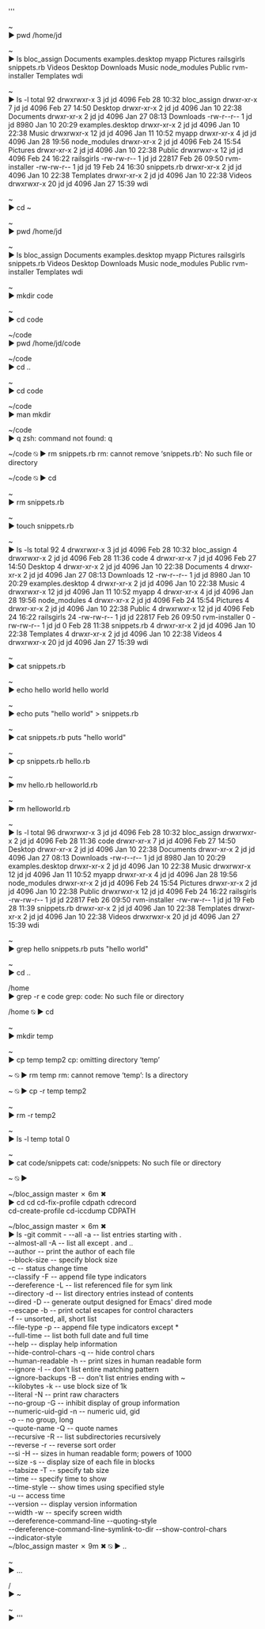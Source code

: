'''

~                                                                                                     
▶ pwd
/home/jd

~                                                                                                     
▶ ls
bloc_assign  Documents  examples.desktop  myapp         Pictures  railsgirls     snippets.rb  Videos
Desktop      Downloads  Music             node_modules  Public    rvm-installer  Templates    wdi

~                                                                                                     
▶ ls -l
total 92
drwxrwxr-x  3 jd jd  4096 Feb 28 10:32 bloc_assign
drwxr-xr-x  7 jd jd  4096 Feb 27 14:50 Desktop
drwxr-xr-x  2 jd jd  4096 Jan 10 22:38 Documents
drwxr-xr-x  2 jd jd  4096 Jan 27 08:13 Downloads
-rw-r--r--  1 jd jd  8980 Jan 10 20:29 examples.desktop
drwxr-xr-x  2 jd jd  4096 Jan 10 22:38 Music
drwxrwxr-x 12 jd jd  4096 Jan 11 10:52 myapp
drwxr-xr-x  4 jd jd  4096 Jan 28 19:56 node_modules
drwxr-xr-x  2 jd jd  4096 Feb 24 15:54 Pictures
drwxr-xr-x  2 jd jd  4096 Jan 10 22:38 Public
drwxrwxr-x 12 jd jd  4096 Feb 24 16:22 railsgirls
-rw-rw-r--  1 jd jd 22817 Feb 26 09:50 rvm-installer
-rw-rw-r--  1 jd jd    19 Feb 24 16:30 snippets.rb
drwxr-xr-x  2 jd jd  4096 Jan 10 22:38 Templates
drwxr-xr-x  2 jd jd  4096 Jan 10 22:38 Videos
drwxrwxr-x 20 jd jd  4096 Jan 27 15:39 wdi

~                                                                                                     
▶ cd ~

~                                                                                                     
▶ pwd
/home/jd

~                                                                                                     
▶ ls
bloc_assign  Documents  examples.desktop  myapp         Pictures  railsgirls     snippets.rb  Videos
Desktop      Downloads  Music             node_modules  Public    rvm-installer  Templates    wdi

~                                                                                                     
▶ mkdir code

~                                                                                                     
▶ cd code

~/code                                                                                                
▶ pwd
/home/jd/code

~/code                                                                                                
▶ cd ..

~                                                                                                     
▶ cd code

~/code                                                                                                
▶ man mkdir

~/code                                                                                                
▶ q
zsh: command not found: q

~/code                                                                                               ⍉
▶ rm snippets.rb
rm: cannot remove ‘snippets.rb’: No such file or directory

~/code                                                                                               ⍉
▶ cd   

~                                                                                                     
▶ rm snippets.rb 

~                                                                                                     
▶ touch snippets.rb

~                                                                                                     
▶ ls -ls
total 92
 4 drwxrwxr-x  3 jd jd  4096 Feb 28 10:32 bloc_assign
 4 drwxrwxr-x  2 jd jd  4096 Feb 28 11:36 code
 4 drwxr-xr-x  7 jd jd  4096 Feb 27 14:50 Desktop
 4 drwxr-xr-x  2 jd jd  4096 Jan 10 22:38 Documents
 4 drwxr-xr-x  2 jd jd  4096 Jan 27 08:13 Downloads
12 -rw-r--r--  1 jd jd  8980 Jan 10 20:29 examples.desktop
 4 drwxr-xr-x  2 jd jd  4096 Jan 10 22:38 Music
 4 drwxrwxr-x 12 jd jd  4096 Jan 11 10:52 myapp
 4 drwxr-xr-x  4 jd jd  4096 Jan 28 19:56 node_modules
 4 drwxr-xr-x  2 jd jd  4096 Feb 24 15:54 Pictures
 4 drwxr-xr-x  2 jd jd  4096 Jan 10 22:38 Public
 4 drwxrwxr-x 12 jd jd  4096 Feb 24 16:22 railsgirls
24 -rw-rw-r--  1 jd jd 22817 Feb 26 09:50 rvm-installer
 0 -rw-rw-r--  1 jd jd     0 Feb 28 11:38 snippets.rb
 4 drwxr-xr-x  2 jd jd  4096 Jan 10 22:38 Templates
 4 drwxr-xr-x  2 jd jd  4096 Jan 10 22:38 Videos
 4 drwxrwxr-x 20 jd jd  4096 Jan 27 15:39 wdi

~                                                                                                     
▶ cat snippets.rb 

~                                                                                                     
▶ echo hello world
hello world

~                                                                                                     
▶ echo puts \"hello world\" > snippets.rb 

~                                                                                                     
▶ cat snippets.rb 
puts "hello world"

~                                                                                                     
▶ cp snippets.rb hello.rb

~                                                                                                     
▶ mv hello.rb helloworld.rb

~                                                                                                     
▶ rm helloworld.rb 

~                                                                                                     
▶ ls -l
total 96
drwxrwxr-x  3 jd jd  4096 Feb 28 10:32 bloc_assign
drwxrwxr-x  2 jd jd  4096 Feb 28 11:36 code
drwxr-xr-x  7 jd jd  4096 Feb 27 14:50 Desktop
drwxr-xr-x  2 jd jd  4096 Jan 10 22:38 Documents
drwxr-xr-x  2 jd jd  4096 Jan 27 08:13 Downloads
-rw-r--r--  1 jd jd  8980 Jan 10 20:29 examples.desktop
drwxr-xr-x  2 jd jd  4096 Jan 10 22:38 Music
drwxrwxr-x 12 jd jd  4096 Jan 11 10:52 myapp
drwxr-xr-x  4 jd jd  4096 Jan 28 19:56 node_modules
drwxr-xr-x  2 jd jd  4096 Feb 24 15:54 Pictures
drwxr-xr-x  2 jd jd  4096 Jan 10 22:38 Public
drwxrwxr-x 12 jd jd  4096 Feb 24 16:22 railsgirls
-rw-rw-r--  1 jd jd 22817 Feb 26 09:50 rvm-installer
-rw-rw-r--  1 jd jd    19 Feb 28 11:39 snippets.rb
drwxr-xr-x  2 jd jd  4096 Jan 10 22:38 Templates
drwxr-xr-x  2 jd jd  4096 Jan 10 22:38 Videos
drwxrwxr-x 20 jd jd  4096 Jan 27 15:39 wdi

~                                                                                                     
▶ grep hello snippets.rb 
puts "hello world"

~                                                                                                     
▶ cd ..

/home                                                                                                 
▶ grep -r e code
grep: code: No such file or directory

/home                                                                                                ⍉
▶ cd 

~                                                                                                     
▶ mkdir temp

~                                                                                                     
▶ cp temp temp2
cp: omitting directory ‘temp’

~                                                                                                    ⍉
▶ rm temp
rm: cannot remove ‘temp’: Is a directory

~                                                                                                    ⍉
▶ cp -r temp temp2

~                                                                                                     
▶ rm -r temp2

~                                                                                                     
▶ ls -l temp
total 0

~                                                                                                     
▶ cat code/snippets
cat: code/snippets: No such file or directory

~                                                                                                    ⍉
▶ 

~/bloc_assign  master ✗                                                                         6m ✖  
▶ cd
cd                 cd-fix-profile     cdpath             cdrecord                            
cd-create-profile  cd-iccdump         CDPATH                                               

~/bloc_assign  master ✗                                                                         6m ✖  
▶ ls -git commit -
--all                 -a  -- list entries starting with .                                            
--almost-all          -A  -- list all except . and ..                                                
--author                  -- print the author of each file                                           
--block-size              -- specify block size                                                      
-c                        -- status change time                                                      
--classify            -F  -- append file type indicators                                             
--dereference         -L  -- list referenced file for sym link                                       
--directory           -d  -- list directory entries instead of contents                              
--dired               -D  -- generate output designed for Emacs' dired mode                          
--escape              -b  -- print octal escapes for control characters                              
-f                        -- unsorted, all, short list                                               
--file-type           -p  -- append file type indicators except *                                    
--full-time               -- list both full date and full time                                       
--help                    -- display help information                                                
--hide-control-chars  -q  -- hide control chars                                                      
--human-readable      -h  -- print sizes in human readable form                                      
--ignore              -I  -- don't list entire matching pattern                                      
--ignore-backups      -B  -- don't list entries ending with ~                                        
--kilobytes           -k  -- use block size of 1k                                                    
--literal             -N  -- print raw characters                                                    
--no-group            -G  -- inhibit display of group information                                    
--numeric-uid-gid     -n  -- numeric uid, gid                                                        
-o                        -- no group, long                                                          
--quote-name          -Q  -- quote names                                                             
--recursive           -R  -- list subdirectories recursively                                         
--reverse             -r  -- reverse sort order                                                      
--si                  -H  -- sizes in human readable form; powers of 1000                            
--size                -s  -- display size of each file in blocks                                     
--tabsize             -T  -- specify tab size                                                        
--time                    -- specify time to show                                                    
--time-style              -- show times using specified style                                        
-u                        -- access time                                                             
--version                 -- display version information                                             
--width               -w  -- specify screen width                                                    
--dereference-command-line                        --quoting-style                                 
--dereference-command-line-symlink-to-dir         --show-control-chars                            
--indicator-style                                                                                 
~/bloc_assign  master ✗                                                                        9m ✖  ⍉
▶ ..

~                                                                                                     
▶ ...

/                                                                                                     
▶ ~

~                                                                                                     
▶ 
'''